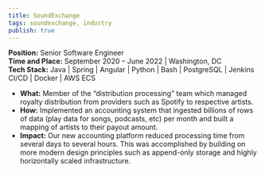 ```yaml
---
title: SoundExchange
tags: soundexchange, industry
publish: true
---
```

**Position:** Senior Software Engineer<br/>
**Time and Place:** September 2020 – June 2022 | Washington, DC<br/>
**Tech Stack:** Java | Spring | Angular | Python | Bash | PostgreSQL | Jenkins CI/CD | Docker | AWS ECS
- **What:** Member of the “distribution processing” team which managed royalty distribution from providers such as Spotify to respective artists.
- **How:** Implemented an accounting system that ingested billions of rows of data (play data for songs, podcasts, etc) per month and built a mapping of artists to their payout amount.
- **Impact:** Our new accounting platform reduced processing time from several days to several hours. This was accomplished by building on more modern design principles such as append-only storage and highly horizontally scaled infrastructure.